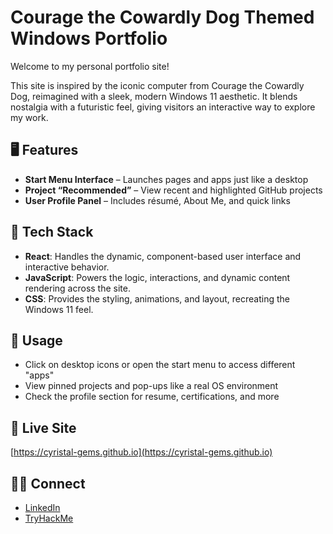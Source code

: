 # Courage the Cowardly Dog Themed Windows Portfolio

Welcome to my personal portfolio site!  

This site is inspired by the iconic computer from Courage the Cowardly Dog, reimagined with a sleek, modern Windows 11 aesthetic. It blends nostalgia with a futuristic feel, giving visitors an interactive way to explore my work.

## 🖥️ Features

- **Start Menu Interface** – Launches pages and apps just like a desktop  
- **Project “Recommended”** – View recent and highlighted GitHub projects  
- **User Profile Panel** – Includes résumé, About Me, and quick links  

## 🧠 Tech Stack

- **React**: Handles the dynamic, component-based user interface and interactive behavior.
- **JavaScript**: Powers the logic, interactions, and dynamic content rendering across the site.
- **CSS**: Provides the styling, animations, and layout, recreating the Windows 11 feel.

## 💫 Usage

- Click on desktop icons or open the start menu to access different "apps"  
- View pinned projects and pop-ups like a real OS environment  
- Check the profile section for resume, certifications, and more  

## 🔗 Live Site

[https://cyristal-gems.github.io](https://cyristal-gems.github.io)

## 👩🏾 Connect

- [LinkedIn](https://www.linkedin.com/in/cyristalj/)
- [TryHackMe](https://tryhackme.com/p/ceceisgod)
